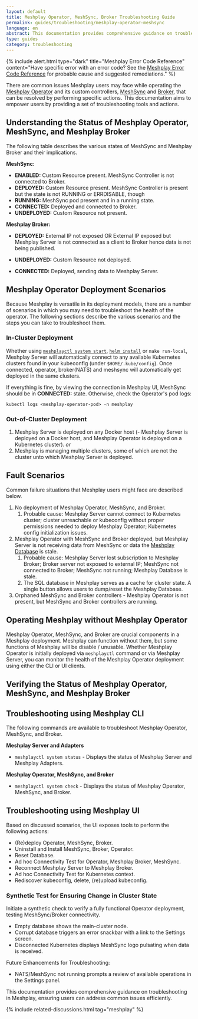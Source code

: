 ```yaml
---
layout: default
title: Meshplay Operator, MeshSync, Broker Troubleshooting Guide
permalink: guides/troubleshooting/meshplay-operator-meshsync
language: en
abstract: This documentation provides comprehensive guidance on troubleshooting in Meshplay Operator, MeshSync and Broker, ensuring you can address common issues efficiently.
type: guides
category: troubleshooting
---
```


{% include alert.html type="dark" title="Meshplay Error Code Reference" content="Have specific error with an error code? See the <a href='/reference/error-codes'>Meshplay Error Code Reference</a> for probable cause and suggested remediations." %}

There are common issues Meshplay users may face while operating the [Meshplay Operator]({{site.baseurl}}/concepts/architecture/operator) and its custom controllers, [MeshSync]({{site.baseurl}}/concepts/architecture/meshsync) and [Broker]({{site.baseurl}}/concepts/architecture/broker), that can be resolved by performing specific actions. This documentation aims to empower users by providing a set of troubleshooting tools and actions.

## Understanding the Status of Meshplay Operator, MeshSync, and Meshplay Broker

The following table describes the various states of MeshSync and Meshplay Broker and their implications.

**MeshSync:**

- **ENABLED:** Custom Resource present. MeshSync Controller is not connected to Broker.
- **DEPLOYED:** Custom Resource present. MeshSync Controller is present but the state is not RUNNING or ERRDISABLE, though
- **RUNNING:** MeshSync pod present and in a running state.
- **CONNECTED:** Deployed and connected to Broker.
- **UNDEPLOYED:** Custom Resource not present.

**Meshplay Broker:**

- **DEPLOYED:** External IP not exposed OR External IP exposed but Meshplay Server is not connected as a client to Broker hence data is not being published.

- **UNDEPLOYED:** Custom Resource not deployed.
- **CONNECTED:** Deployed, sending data to Meshplay Server.

## Meshplay Operator Deployment Scenarios

Because Meshplay is versatile in its deployment models, there are a number of scenarios in which you may need to troubleshoot the health of the operator. The following sections describe the various scenarios and the steps you can take to troubleshoot them.

### In-Cluster Deployment

<!-- Meshplay Operator, MeshSync, and Broker are deployed in the same cluster as Meshplay Server. This is the default deployment scenario when using `meshplayctl system start` or `make run-local`. -->

Whether using [`meshplayctl system start`]({{site.baseurl}}/installation), [`helm install`]({{site.baseurl}}/installation/kubernetes/helm) or `make run-local`, Meshplay Server will automatically connect to any available Kubernetes clusters found in your kubeconfig (under `$HOME/.kube/config`). Once connected, operator, broker(NATS) and meshsync will automatically get deployed in the same clusters.

If everything is fine, by viewing the connection in Meshplay UI, MeshSync should be in **CONNECTED:** state. Otherwise, check the Operator's pod logs:

`kubectl logs <meshplay-operator-pod> -n meshplay`

### Out-of-Cluster Deployment

1. Meshplay Server is deployed on any Docker host (- Meshplay Server is deployed on a Docker host, and Meshplay Operator is deployed on a Kubernetes cluster).
   _or_
2. Meshplay is managing multiple clusters, some of which are not the cluster unto which Meshplay Server is deployed.

## Fault Scenarios

Common failure situations that Meshplay users might face are described below.

1. No deployment of Meshplay Operator, MeshSync, and Broker.
   1. Probable cause: Meshplay Server cannot connect to Kubernetes cluster; cluster unreachable or kubeconfig without proper permissions needed to deploy Meshplay Operator; Kubernetes config initialization issues.
1. Meshplay Operator with MeshSync and Broker deployed, but Meshplay Server is not receiving data from MeshSync or data the [Meshplay Database]({{site.baseurl}}/concepts/architecture/database) is stale.
   1. Probable cause: Meshplay Server lost subscription to Meshplay Broker; Broker server not exposed to external IP; MeshSync not connected to Broker; MeshSync not running; Meshplay Database is stale.
   2. The SQL database in Meshplay serves as a cache for cluster state. A single button allows users to dump/reset the Meshplay Database.
1. Orphaned MeshSync and Broker controllers - Meshplay Operator is not present, but MeshSync and Broker controllers are running.

## Operating Meshplay without Meshplay Operator

Meshplay Operator, MeshSync, and Broker are crucial components in a Meshplay deployment. Meshplay can function without them, but some functions of Meshplay will be disable / unusable. Whether Meshplay Operator is initially deployed via `meshplayctl` command or via Meshplay Server, you can monitor the health of the Meshplay Operator deployment using either the CLI or UI clients.

## Verifying the Status of Meshplay Operator, MeshSync, and Meshplay Broker

## Troubleshooting using Meshplay CLI

The following commands are available to troubleshoot Meshplay Operator, MeshSync, and Broker.

**Meshplay Server and Adapters**

- `meshplayctl system status` - Displays the status of Meshplay Server and Meshplay Adapters.

**Meshplay Operator, MeshSync, and Broker**

- `meshplayctl system check` - Displays the status of Meshplay Operator, MeshSync, and Broker.

## Troubleshooting using Meshplay UI

Based on discussed scenarios, the UI exposes tools to perform the following actions:

- (Re)deploy Operator, MeshSync, Broker.
- Uninstall and Install MeshSync, Broker, Operator.
- Reset Database.
- Ad hoc Connectivity Test for Operator, Meshplay Broker, MeshSync.
- Reconnect Meshplay Server to Meshplay Broker.
- Ad hoc Connectivity Test for Kubernetes context.
- Rediscover kubeconfig, delete, (re)upload kubeconfig.

### Synthetic Test for Ensuring Change in Cluster State

Initiate a synthetic check to verify a fully functional Operator deployment, testing MeshSync/Broker connectivity.

- Empty database shows the main-cluster node.
- Corrupt database triggers an error snackbar with a link to the Settings screen.
- Disconnected Kubernetes displays MeshSync logo pulsating when data is received.

<div class="section">
Future Enhancements for Troubleshooting:

- NATS/MeshSync not running prompts a review of available operations in the Settings panel.

</div>

This documentation provides comprehensive guidance on troubleshooting in Meshplay, ensuring users can address common issues efficiently.

{% include related-discussions.html tag="meshplay" %}

